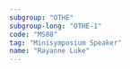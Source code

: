 ```yaml
---
subgroup: "OTHE"
subgroup-long: "OTHE-1"
code: "MS08"
tag: "Minisymposium Speaker"
name: "Rayanne Luke"
---
```

